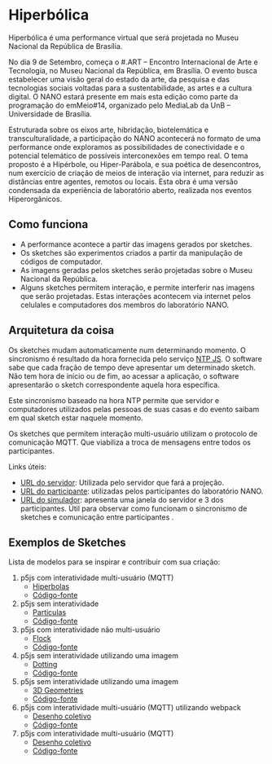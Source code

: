 # Hiperbólica

Hiperbólica é uma performance virtual que será projetada no Museu Nacional da República de Brasília.

No dia 9 de Setembro, começa o #.ART – Encontro Internacional de Arte e Tecnologia, no Museu Nacional da República, em Brasília. O evento busca estabelecer uma visão geral do estado da arte, da pesquisa e das tecnologias sociais voltadas para a sustentabilidade, as artes e a cultura digital. O NANO estará presente em mais esta edição como parte da programação do emMeio#14, organizado pelo MediaLab da UnB – Universidade de Brasília.

Estruturada sobre os eixos arte, hibridação, biotelemática e transculturalidade, a participação do NANO acontecerá no formato de uma performance onde exploramos as possibilidades de conectividade e o potencial telemático de possíveis interconexões em tempo real. O tema proposto é a Hipérbole, ou Hiper-Parábola, e sua poética de desencontros, num exercício de criação de meios de interação via internet, para reduzir as distâncias entre agentes, remotos ou locais. Esta obra é uma versão condensada da experiência de laboratório aberto, realizada nos eventos Hiperorgânicos. 
 
## Como funciona

- A performance acontece a partir das imagens gerados por sketches.
- Os sketches são experimentos criados a partir da manipulação de códigos de computador.
- As imagens geradas pelos sketches serão projetadas sobre o Museu Nacional da República.
- Alguns sketches permitem interação, e permite interferir nas imagens que serão projetadas. Estas interações acontecem via internet pelos celulales e computadores dos membros do laboratório NANO.

## Arquitetura da coisa

Os sketches mudam automaticamente num determinando momento. O sincronismo é resultado da hora fornecida pelo serviço [NTP JS](https://use.ntpjs.org/).
O software sabe que cada fração de tempo deve apresentar um determinado sketch. Não tem hora de início ou de fim, ao acessar a aplicação, o software apresentarão o sketch correspondente aquela hora específica.

Este sincronismo baseado na hora NTP permite que servidor e computadores utilizados pelas pessoas de suas casas e do evento saibam em qual sketch estar naquele momento.

Os sketches que permitem interação multi-usuário utilizam o protocolo de comunicação MQTT. Que viabiliza a troca de mensagens entre todos os participantes.

Links úteis:
- [URL do servidor](https://vamoss.github.io/performance-hiperbole/render.html): Utilizada pelo servidor que fará a projeção.
- [URL do participante](https://vamoss.github.io/performance-hiperbole/client.html): utilizadas pelos participantes do laboratório NANO.
- [URL do simulador](https://vamoss.github.io/performance-hiperbole/simulator.html): apresenta uma janela do servidor e 3 dos participantes. Útil para observar como funcionam o sincronismo de sketches e comunicação entre participantes .


 

## Exemplos de Sketches

Lista de modelos para se inspirar e contribuir com sua criação:

1. p5js com interatividade multi-usuário (MQTT)
   - [Hiperbolas](https://vamoss.github.io/performance-hiperbole/sketches/001/)
   - [Código-fonte](https://github.com/Vamoss/performance-hiperbole/tree/main/sketches/001)
2. p5js sem interatividade
   - [Particulas](https://vamoss.github.io/performance-hiperbole/sketches/002/)
   - [Código-fonte](https://github.com/Vamoss/performance-hiperbole/tree/main/sketches/002)
3. p5js com interatividade não multi-usuário
   - [Flock](https://vamoss.github.io/performance-hiperbole/sketches/003/)
   - [Código-fonte](https://github.com/Vamoss/performance-hiperbole/tree/main/sketches/003)
4. p5js sem interatividade utilizando uma imagem
   - [Dotting](https://vamoss.github.io/performance-hiperbole/sketches/004/)
   - [Código-fonte](https://github.com/Vamoss/performance-hiperbole/tree/main/sketches/004)
5. p5js sem interatividade utilizando uma imagem
   - [3D Geometries](https://vamoss.github.io/performance-hiperbole/sketches/005//dist)
   - [Código-fonte](https://github.com/Vamoss/performance-hiperbole/tree/main/sketches/005)
6. p5js com interatividade multi-usuário (MQTT) utilizando webpack
   - [Desenho coletivo](https://vamoss.github.io/performance-hiperbole/sketches/006/dist)
   - [Código-fonte](https://github.com/Vamoss/performance-hiperbole/tree/main/sketches/006)
7. p5js com interatividade multi-usuário (MQTT)
   - [Desenho coletivo](https://vamoss.github.io/performance-hiperbole/sketches/007)
   - [Código-fonte](https://github.com/Vamoss/performance-hiperbole/tree/main/sketches/007)